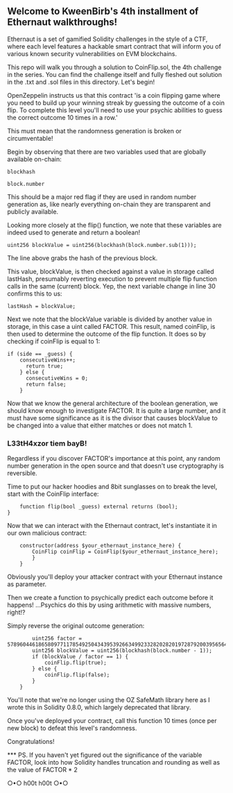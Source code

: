 ## Welcome to KweenBirb's 4th installment of Ethernaut walkthroughs! 

Ethernaut is a set of gamified Solidity challenges in the style of a CTF, where each level features a hackable smart contract that will inform you of various known security vulnerabilities on EVM blockchains.

This repo will walk you through a solution to CoinFlip.sol, the 4th challenge in the series. You can find the challenge itself and fully fleshed out solution in the .txt and .sol files in this directory. Let's begin!

OpenZeppelin instructs us that this contract 'is a coin flipping game where you need to build up your winning streak by guessing the outcome of a coin flip. To complete this level you'll need to use your psychic abilities to guess the correct outcome 10 times in a row.'

This must mean that the randomness generation is broken or circumventable!

Begin by observing that there are two variables used that are globally available on-chain:

```blockhash```

```block.number```

This should be a major red flag if they are used in random number generation as, like nearly everything on-chain they are transparent and publicly available.

Looking more closely at the flip() function, we note that these variables are indeed used to generate and return a boolean!

```uint256 blockValue = uint256(blockhash(block.number.sub(1)));```

The line above grabs the hash of the previous block. 

This value, blockValue, is then checked against a value in storage called lastHash, presumably reverting execution to prevent multiple flip function calls in the same (current) block. Yep, the next variable change in line 30 confirms this to us:

```lastHash = blockValue;```

Next we note that the blockValue variable is divided by another value in storage, in this case a uint called FACTOR. This result, named coinFlip, is then used to determine the outcome of the flip function. It does so by checking if coinFlip is equal to 1:

```
if (side == _guess) {
    consecutiveWins++;
      return true;
    } else {
      consecutiveWins = 0;
      return false;
    }
```

Now that we know the general architecture of the boolean generation, we should know enough to investigate FACTOR.  It is quite a large number, and it must have some significance as it is the divisor that causes blockValue to be changed into a value that either matches or does not match 1.

### L33tH4xzor tiem bayB!

Regardless if you discover FACTOR's importance at this point, any random number generation in the open source and that doesn't use cryptography is reversible.

Time to put our hacker hoodies and 8bit sunglasses on to break the level, start with the CoinFlip interface: 

```interface CoinFlip {
    function flip(bool _guess) external returns (bool);
}
```
Now that we can interact with the Ethernaut contract, let's instantiate it in our own malicious contract:

```contract Cassandra {
    constructor(address $your_ethernaut_instance_here) {
        CoinFlip coinFlip = CoinFlip($your_ethernaut_instance_here);
        }
    }
```

Obviously you'll deploy your attacker contract with your Ethernaut instance as parameter.

Then we create a function to psychically predict each outcome before it happens! ...Psychics do this by using arithmetic with massive numbers, right!?

Simply reverse the original outcome generation:

```function predict() public {
        uint256 factor = 57896044618658097711785492504343953926634992332820282019728792003956564819968;
        uint256 blockValue = uint256(blockhash(block.number - 1));
        if (blockValue / factor == 1) {
            coinFlip.flip(true);
        } else {
            coinFlip.flip(false);
        }
    }
```

You'll note that we're no longer using the OZ SafeMath library here as I wrote this in Solidity 0.8.0, which largely deprecated that library.

Once you've deployed your contract, call this function 10 times (once per new block) to defeat this level's randomness.

Congratulations!

*** PS. If you haven't yet figured out the significance of the variable FACTOR, look into how Solidity handles truncation and rounding as well as the value of FACTOR * 2

○•○ h00t h00t ○•○
